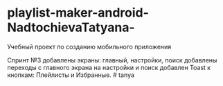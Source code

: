 # playlist-maker-android-NadtochievaTatyana-
Учебный проект по созданию мобильного приложения

Спринт №3
добавлены экраны: главный, настройки, поиск
добавлены переходы с главного экрана на настройки и поиск
добавлен Toast к кнопкам: Плейлисты и Избранные.  # tanya
